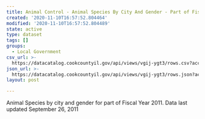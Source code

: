 ```yaml
---
title: Animal Control - Animal Species By City And Gender - Part of Fiscal Year 2011
created: '2020-11-10T16:57:52.804464'
modified: '2020-11-10T16:57:52.804489'
state: active
type: dataset
tags: []
groups:
  - Local Government
csv_url: >-
  https://datacatalog.cookcountyil.gov/api/views/vgij-ygt3/rows.csv?accessType=DOWNLOAD
json_url: >-
  https://datacatalog.cookcountyil.gov/api/views/vgij-ygt3/rows.json?accessType=DOWNLOAD
layout: post

---
```

Animal Species by city and gender for part of Fiscal Year 2011. Data last updated September 26, 2011
